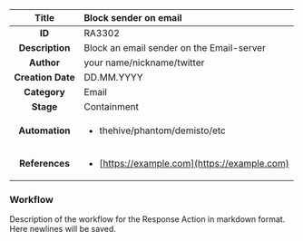 | Title                       |  Block sender on email         |
|:---------------------------:|:--------------------|
| **ID**                      | RA3302            |
| **Description**             | Block an email sender on the Email-server   |
| **Author**                  | your name/nickname/twitter        |
| **Creation Date**           | DD.MM.YYYY |
| **Category**                | Email      |
| **Stage**                   | Containment         |
| **Automation** |<ul><li>thehive/phantom/demisto/etc</li></ul>|
| **References** |<ul><li>[https://example.com](https://example.com)</li></ul>|

### Workflow

Description of the workflow for the Response Action in markdown format.  
Here newlines will be saved.  
